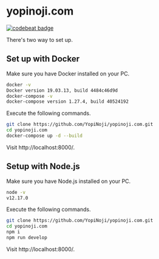 # yopinoji.com

[![codebeat badge](https://codebeat.co/badges/0ab577af-4224-4fc5-a04e-3764988b3416)](https://codebeat.co/projects/github-com-yopinoji-yopinoji-com-master)

There's two way to set up.

## Set up with Docker

Make sure you have Docker installed on your PC.

```bash
docker -v
Docker version 19.03.13, build 4484c46d9d
docker-compose -v
docker-compose version 1.27.4, build 40524192
```

Execute the following commands.

```bash
git clone https://github.com/YopiNoji/yopinoji.com.git
cd yopinoji.com
docker-compose up -d --build
```

Visit http://localhost:8000/.

## Setup with Node.js

Make sure you have Node.js installed on your PC.

```bash
node -v
v12.17.0
```

Execute the following commands.

```bash
git clone https://github.com/YopiNoji/yopinoji.com.git
cd yopinoji.com
npm i
npm run develop
```

Visit http://localhost:8000/.

